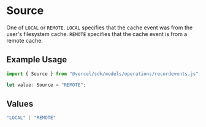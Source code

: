 # Source

One of `LOCAL` or `REMOTE`. `LOCAL` specifies that the cache event was from the user's filesystem cache. `REMOTE` specifies that the cache event is from a remote cache.

## Example Usage

```typescript
import { Source } from "@vercel/sdk/models/operations/recordevents.js";

let value: Source = "REMOTE";
```

## Values

```typescript
"LOCAL" | "REMOTE"
```